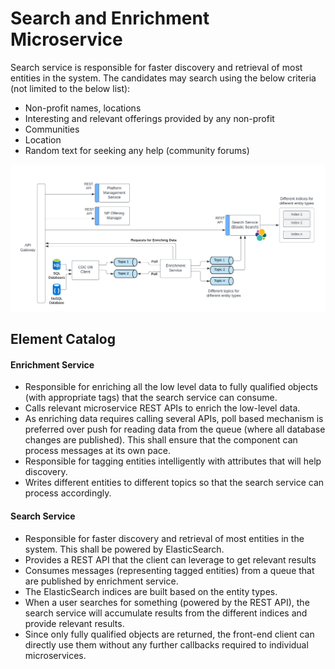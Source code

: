 # Search and Enrichment Microservice
Search service is responsible for faster discovery and retrieval of most entities in the system. The candidates may search using the below criteria (not limited to the below list):
- Non-profit names, locations
- Interesting and relevant offerings provided by any non-profit
- Communities
- Location
- Random text for seeking any help (community forums)

<img src="../images/search-and-enrichment-service.png"></img>

## Element Catalog 

#### Enrichment Service
- Responsible for enriching all the low level data to fully qualified objects (with appropriate tags) that the search service can consume.
- Calls relevant microservice REST APIs to enrich the low-level data.
- As enriching data requires calling several APIs, poll based mechanism is preferred over push for reading data from the queue (where all database changes are published). This shall ensure that the component can process messages at its own pace.
- Responsible for tagging entities intelligently with attributes that will help discovery.
- Writes different entities to different topics so that the search service can process accordingly.

#### Search Service
- Responsible for faster discovery and retrieval of most entities in the system. This shall be powered by ElasticSearch.
- Provides a REST API that the client can leverage to get relevant results
- Consumes messages (representing tagged entities) from a queue that are published by enrichment service.
- The ElasticSearch indices are built based on the entity types.
- When a user searches for something (powered by the REST API), the search service will accumulate results from the different indices and provide relevant results.
- Since only fully qualified objects are returned, the front-end client can directly use them without any further callbacks required to individual microservices.
